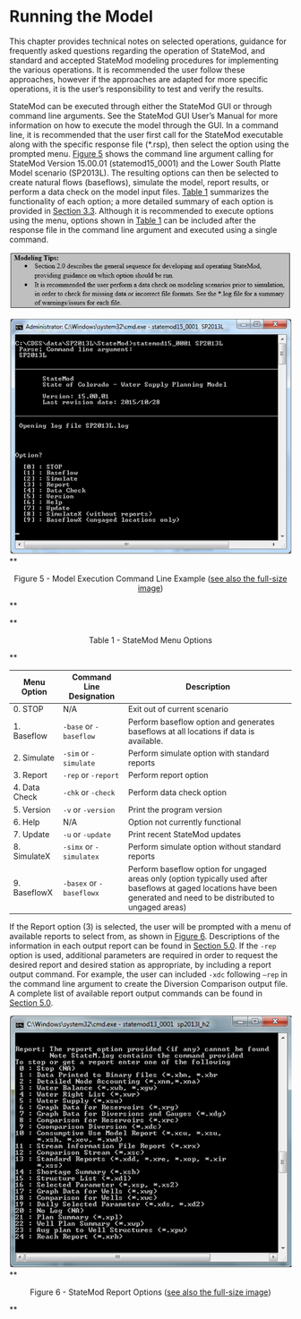 # Running the Model #

This chapter provides technical notes on selected operations, guidance for frequently asked questions 
regarding the operation of StateMod, and standard and accepted StateMod modeling procedures for implementing 
the various operations. It is recommended the user follow these approaches, however if the approaches are adapted 
for more specific operations, it is the user’s responsibility to test and verify the results. 

StateMod can be executed through either the StateMod GUI or through command line arguments. See the StateMod GUI User’s 
Manual for more information on how to execute the model through the GUI. In a command line, it is recommended that the 
user first call for the StateMod executable along with the specific response file (\*.rsp), then select the option using 
the prompted menu. [Figure 5](#figure5) shows the command line argument calling for StateMod Version 15.00.01 (statemod15_0001) and 
the Lower South Platte Model scenario (SP2013L).  The resulting options can then be selected to create natural flows 
(baseflows), simulate the model, report results, or perform a data check on the model input files.  [Table 1](#table1) summarizes 
the functionality of each option; a more detailed summary of each option is provided in [Section 3.3](../ModelDescription/33.md). Although it is 
recommended to execute options using the menu, options shown in [Table 1](#table1) can be included after the response file in the 
command line argument and executed using a single command. 

<a name="modelingtip0"></a>
![modelingtip0](modelingtip0.PNG)

<a name="figure5"></a>
![71_5](71_5.PNG)
**<p style="text-align: center;">
Figure 5 - Model Execution Command Line Example (<a href="../71_5.PNG">see also the full-size image</a>)
</p>**

<a name="table1"></a>
**<p style="text-align: center;">
Table 1 - StateMod Menu Options
</p>**

| Menu Option			| Command Line Designation				| Description |
| -------------------   | ------------------------------------  | ----------- |
| 0. STOP				| N/A									| Exit out of current scenario
| 1. Baseflow			| `-base` or `-baseflow`					| Perform baseflow option and generates baseflows at all locations if data is available.
| 2. Simulate			| `-sim` or `-simulate`						| Perform simulate option with standard reports
| 3. Report				| `-rep` or `-report`						| Perform report option
| 4. Data Check			| `-chk` or `-check`						| Perform data check option
| 5. Version			| `-v` or `-version`						| Print the program version
| 6. Help				| N/A									| Option not currently functional
| 7. Update				| `-u` or `-update`							| Print recent StateMod updates
| 8. SimulateX			| `-simx` or  `-simulatex`					| Perform simulate option without standard reports
| 9. BaseflowX			| `-basex` or `-baseflowx`					| Perform baseflow option for ungaged areas only (option typically used after baseflows at gaged locations have been generated and need to be distributed to ungaged areas)

If the Report option (3) is selected, the user will be prompted with a menu of available reports to select from, as shown in 
[Figure 6](#figure6). Descriptions of the information in each output report can be found in [Section 5.0](../OutputDescription/50.md). If the `-rep` option is used, 
additional parameters are required in order to request the desired report and desired station as appropriate, by including a report 
output command. For example, the user can included `-xdc` following `–rep` in the command line argument to create the Diversion Comparison 
output file.  A complete list of available report output commands can be found in [Section 5.0](../OutputDescription/50.md).

<a name="figure6"></a>
![71_6](71_6.PNG)
**<p style="text-align: center;">
Figure 6 - StateMod Report Options (<a href="../71_6.PNG">see also the full-size image</a>)
</p>**